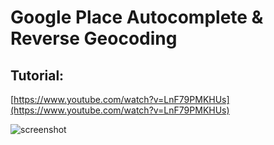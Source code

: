 # Google Place Autocomplete & Reverse Geocoding

## Tutorial:
[https://www.youtube.com/watch?v=LnF79PMKHUs](https://www.youtube.com/watch?v=LnF79PMKHUs)

![screenshot](https://i.imgur.com/VOR64ec.png)
